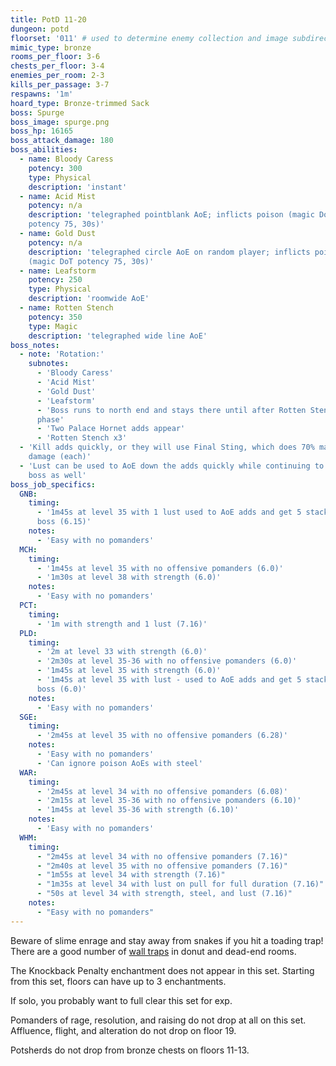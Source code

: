 ```yaml
---
title: PotD 11-20
dungeon: potd
floorset: '011' # used to determine enemy collection and image subdirectory
mimic_type: bronze
rooms_per_floor: 3-6
chests_per_floor: 3-4
enemies_per_room: 2-3
kills_per_passage: 3-7
respawns: '1m'
hoard_type: Bronze-trimmed Sack
boss: Spurge
boss_image: spurge.png
boss_hp: 16165
boss_attack_damage: 180
boss_abilities:
  - name: Bloody Caress
    potency: 300
    type: Physical
    description: 'instant'
  - name: Acid Mist
    potency: n/a
    description: 'telegraphed pointblank AoE; inflicts poison (magic DoT
    potency 75, 30s)'
  - name: Gold Dust
    potency: n/a
    description: 'telegraphed circle AoE on random player; inflicts poison
    (magic DoT potency 75, 30s)'
  - name: Leafstorm
    potency: 250
    type: Physical
    description: 'roomwide AoE'
  - name: Rotten Stench
    potency: 350
    type: Magic
    description: 'telegraphed wide line AoE'
boss_notes:
  - note: 'Rotation:'
    subnotes:
      - 'Bloody Caress'
      - 'Acid Mist'
      - 'Gold Dust'
      - 'Leafstorm'
      - 'Boss runs to north end and stays there until after Rotten Stench
      phase'
      - 'Two Palace Hornet adds appear'
      - 'Rotten Stench x3'
  - 'Kill adds quickly, or they will use Final Sting, which does 70% max HP
    damage (each)'
  - 'Lust can be used to AoE down the adds quickly while continuing to DPS the
    boss as well'
boss_job_specifics:
  GNB:
    timing:
      - '1m45s at level 35 with 1 lust used to AoE adds and get 5 stacks on
      boss (6.15)'
    notes:
      - 'Easy with no pomanders'
  MCH:
    timing:
      - '1m45s at level 35 with no offensive pomanders (6.0)'
      - '1m30s at level 38 with strength (6.0)'
    notes:
      - 'Easy with no pomanders'
  PCT:
    timing:
      - '1m with strength and 1 lust (7.16)'
  PLD:
    timing:
      - '2m at level 33 with strength (6.0)'
      - '2m30s at level 35-36 with no offensive pomanders (6.0)'
      - '1m45s at level 35 with strength (6.0)'
      - '1m45s at level 35 with lust - used to AoE adds and get 5 stacks on
      boss (6.0)'
    notes:
      - 'Easy with no pomanders'
  SGE:
    timing:
      - '2m45s at level 35 with no offensive pomanders (6.28)'
    notes:
      - 'Easy with no pomanders'
      - 'Can ignore poison AoEs with steel'
  WAR:
    timing:
      - '2m45s at level 34 with no offensive pomanders (6.08)'
      - '2m15s at level 35-36 with no offensive pomanders (6.10)'
      - '1m45s at level 35-36 with strength (6.10)'
    notes:
      - 'Easy with no pomanders'
  WHM:
    timing:
      - "2m45s at level 34 with no offensive pomanders (7.16)"
      - "2m40s at level 35 with no offensive pomanders (7.16)"
      - "1m55s at level 34 with strength (7.16)"
      - "1m35s at level 34 with lust on pull for full duration (7.16)"
      - "50s at level 34 with strength, steel, and lust (7.16)"
    notes:
      - "Easy with no pomanders"
---
```


Beware of slime enrage and stay away from snakes if you hit a toading trap!
There are a good number of [wall traps](/wall_traps.html#potd-11-19) in donut
and dead-end rooms.

The Knockback Penalty enchantment does not appear in this set. Starting from
this set, floors can have up to 3 enchantments.

If solo, you probably want to full clear this set for exp.

Pomanders of rage, resolution, and raising do not drop at all on this set.
Affluence, flight, and alteration do not drop on floor 19.

Potsherds do not drop from bronze chests on floors 11-13.
